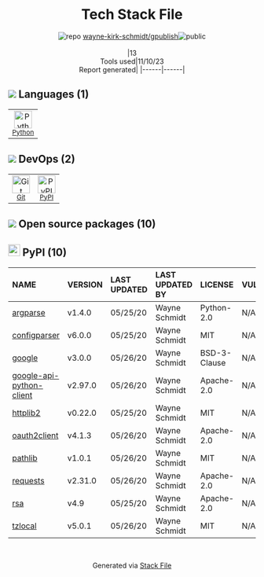 <!--
--- Readme.md Snippet without images Start ---
## Tech Stack
wayne-kirk-schmidt/gpublish is built on the following main stack:
- [Python](https://www.python.org) – Languages

Full tech stack [here](/techstack.md)
--- Readme.md Snippet without images End ---

--- Readme.md Snippet with images Start ---
## Tech Stack
wayne-kirk-schmidt/gpublish is built on the following main stack:
- <img width='25' height='25' src='https://img.stackshare.io/service/993/pUBY5pVj.png' alt='Python'/> [Python](https://www.python.org) – Languages

Full tech stack [here](/techstack.md)
--- Readme.md Snippet with images End ---
-->
<div align="center">

# Tech Stack File
![](https://img.stackshare.io/repo.svg "repo") [wayne-kirk-schmidt/gpublish](https://github.com/wayne-kirk-schmidt/gpublish)![](https://img.stackshare.io/public_badge.svg "public")
<br/><br/>
|13<br/>Tools used|11/10/23 <br/>Report generated|
|------|------|
</div>

## <img src='https://img.stackshare.io/languages.svg'/> Languages (1)
<table><tr>
  <td align='center'>
  <img width='36' height='36' src='https://img.stackshare.io/service/993/pUBY5pVj.png' alt='Python'>
  <br>
  <sub><a href="https://www.python.org">Python</a></sub>
  <br>
  <sub></sub>
</td>

</tr>
</table>

## <img src='https://img.stackshare.io/devops.svg'/> DevOps (2)
<table><tr>
  <td align='center'>
  <img width='36' height='36' src='https://img.stackshare.io/service/1046/git.png' alt='Git'>
  <br>
  <sub><a href="http://git-scm.com/">Git</a></sub>
  <br>
  <sub></sub>
</td>

<td align='center'>
  <img width='36' height='36' src='https://img.stackshare.io/service/12572/-RIWgodF_400x400.jpg' alt='PyPI'>
  <br>
  <sub><a href="https://pypi.org/">PyPI</a></sub>
  <br>
  <sub></sub>
</td>

</tr>
</table>


## <img src='https://img.stackshare.io/group.svg' /> Open source packages (10)</h2>

## <img width='24' height='24' src='https://img.stackshare.io/service/12572/-RIWgodF_400x400.jpg'/> PyPI (10)

|NAME|VERSION|LAST UPDATED|LAST UPDATED BY|LICENSE|VULNERABILITIES|
|:------|:------|:------|:------|:------|:------|
|[argparse](https://pypi.org/argparse)|v1.4.0|05/25/20|Wayne Schmidt |Python-2.0|N/A|
|[configparser](https://pypi.org/configparser)|v6.0.0|05/25/20|Wayne Schmidt |MIT|N/A|
|[google](https://pypi.org/google)|v3.0.0|05/26/20|Wayne Schmidt |BSD-3-Clause|N/A|
|[google-api-python-client](https://pypi.org/google-api-python-client)|v2.97.0|05/26/20|Wayne Schmidt |Apache-2.0|N/A|
|[httplib2](https://pypi.org/httplib2)|v0.22.0|05/25/20|Wayne Schmidt |MIT|N/A|
|[oauth2client](https://pypi.org/oauth2client)|v4.1.3|05/26/20|Wayne Schmidt |Apache-2.0|N/A|
|[pathlib](https://pypi.org/pathlib)|v1.0.1|05/26/20|Wayne Schmidt |MIT|N/A|
|[requests](https://pypi.org/requests)|v2.31.0|05/26/20|Wayne Schmidt |Apache-2.0|N/A|
|[rsa](https://pypi.org/rsa)|v4.9|05/25/20|Wayne Schmidt |Apache-2.0|N/A|
|[tzlocal](https://pypi.org/tzlocal)|v5.0.1|05/26/20|Wayne Schmidt |MIT|N/A|

<br/>
<div align='center'>

Generated via [Stack File](https://github.com/apps/stack-file)
